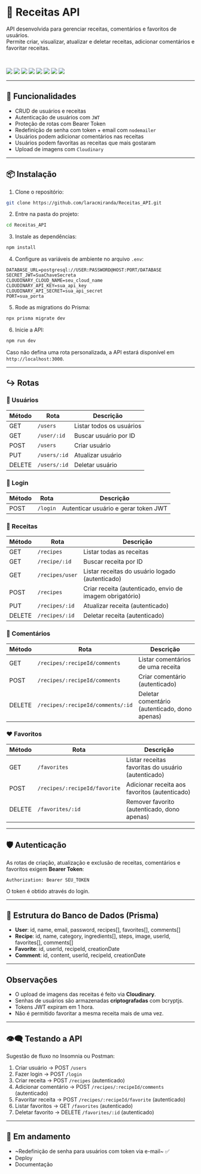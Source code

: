 # 🍜 Receitas API 

API desenvolvida para gerenciar receitas, comentários e favoritos de usuários.  
Permite criar, visualizar, atualizar e deletar receitas, adicionar comentários e favoritar receitas.  

</br>

<p align="left"> 
  <img src="https://img.shields.io/badge/Node.js-bc1a3c.svg?style=for-the-badge&logo=nodedotjs&logoColor=white" />
  <img src="https://img.shields.io/badge/Express-bc1a3c?style=for-the-badge&logo=express&logoColor=white" />
  <img src="https://img.shields.io/badge/Prisma-bc1a3c.svg?style=for-the-badge&logo=Prisma&logoColor=white" />
  <img src="https://img.shields.io/badge/PostgreSQL-bc1a3c.svg?style=for-the-badge&logo=PostgreSQL&logoColor=white" />
  <img src="https://img.shields.io/badge/Neon-bc1a3c?style=for-the-badge&logo=neon&logoColor=white" />
  <img src="https://img.shields.io/badge/Cloudinary-bc1a3c.svg?style=for-the-badge&logo=Cloudinary&logoColor=white" />
  <img src="https://img.shields.io/badge/JWT-bc1a3c?style=for-the-badge&logo=jsonwebtoken&logoColor=white" />
  <img src="https://img.shields.io/badge/bcryptjs-bc1a3c?style=for-the-badge&logo=bcryptjs&logoColor=white" />
</p>

---

## 📲 Funcionalidades

- CRUD de usuários e receitas
- Autenticação de usuários com `JWT`
- Proteção de rotas com Bearer Token
- Redefinição de senha com token + email com `nodemailer`
- Usuários podem adicionar comentários nas receitas
- Usuários podem favoritas as receitas que mais gostaram
- Upload de imagens com `Cloudinary`

---

## 📦 Instalação

1. Clone o repositório:
```bash
git clone https://github.com/laracmiranda/Receitas_API.git
````

2. Entre na pasta do projeto:

```bash
cd Receitas_API
```

3. Instale as dependências:

```bash
npm install
```

4. Configure as variáveis de ambiente no arquivo `.env`:

```
DATABASE_URL=postgresql://USER:PASSWORD@HOST:PORT/DATABASE
SECRET_JWT=SuaChaveSecreta
CLOUDINARY_CLOUD_NAME=seu_cloud_name
CLOUDINARY_API_KEY=sua_api_key
CLOUDINARY_API_SECRET=sua_api_secret
PORT=sua_porta
```

5. Rode as migrations do Prisma:

```bash
npx prisma migrate dev
```

6. Inicie a API:

```bash
npm run dev
```

Caso não defina uma rota personalizada, a API estará disponível em `http://localhost:3000`.

---

## ↪️ Rotas

### 👤 Usuários

| Método | Rota         | Descrição                |
| ------ | ------------ | ------------------------ |
| GET    | `/users`     | Listar todos os usuários |
| GET    | `/user/:id`  | Buscar usuário por ID    |
| POST   | `/users`     | Criar usuário            |
| PUT    | `/users/:id` | Atualizar usuário        |
| DELETE | `/users/:id` | Deletar usuário          |

### 🔐 Login

| Método | Rota     | Descrição                            |
| ------ | -------- | ------------------------------------ |
| POST   | `/login` | Autenticar usuário e gerar token JWT |

### 🥪 Receitas

| Método | Rota            | Descrição                                                |
| ------ | --------------- | -------------------------------------------------------- |
| GET    | `/recipes`      | Listar todas as receitas                                 |
| GET    | `/recipe/:id`   | Buscar receita por ID                                    |
| GET    | `/recipes/user` | Listar receitas do usuário logado (autenticado)          |
| POST   | `/recipes`      | Criar receita (autenticado, envio de imagem obrigatório) |
| PUT    | `/recipes/:id`  | Atualizar receita (autenticado)                          |
| DELETE | `/recipes/:id`  | Deletar receita (autenticado)                            |

### 💬 Comentários

| Método | Rota                              | Descrição                                       |
| ------ | --------------------------------- | ----------------------------------------------- |
| GET    | `/recipes/:recipeId/comments`     | Listar comentários de uma receita               |
| POST   | `/recipes/:recipeId/comments`     | Criar comentário (autenticado)                  |
| DELETE | `/recipes/:recipeId/comments/:id` | Deletar comentário (autenticado, dono apenas)   |

### ❤️ Favoritos

| Método | Rota                          | Descrição                                          |
| ------ | ----------------------------- | -------------------------------------------------- |
| GET    | `/favorites`                  | Listar receitas favoritas do usuário (autenticado) |
| POST   | `/recipes/:recipeId/favorite` | Adicionar receita aos favoritos (autenticado)      |
| DELETE | `/favorites/:id`              | Remover favorito (autenticado, dono apenas)        |

---

## 🛡️ Autenticação

As rotas de criação, atualização e exclusão de receitas, comentários e favoritos exigem **Bearer Token**:

```
Authorization: Bearer SEU_TOKEN
```

O token é obtido através do login.

---

## 📂 Estrutura do Banco de Dados (Prisma)

* **User**: id, name, email, password, recipes\[], favorites\[], comments\[]
* **Recipe**: id, name, category, ingredients\[], steps, image, userId, favorites\[], comments\[]
* **Favorite**: id, userId, recipeId, creationDate
* **Comment**: id, content, userId, recipeId, creationDate

---

## Observações

* O upload de imagens das receitas é feito via **Cloudinary**.
* Senhas de usuários são armazenadas **criptografadas** com bcryptjs.
* Tokens JWT expiram em 1 hora.
* Não é permitido favoritar a mesma receita mais de uma vez.

---

## 👁️‍🗨️ Testando a API

Sugestão de fluxo no Insomnia ou Postman:

1. Criar usuário → POST `/users`
2. Fazer login → POST `/login`
3. Criar receita → POST `/recipes` (autenticado)
4. Adicionar comentário → POST `/recipes/:recipeId/comments` (autenticado)
5. Favoritar receita → POST `/recipes/:recipeId/favorite` (autenticado)
6. Listar favoritos → GET `/favorites` (autenticado)
7. Deletar favorito → DELETE `/favorites/:id` (autenticado)

---

## 🔴 Em andamento
- ~Redefinição de senha para usuários com token via e-mail~ ✅
- Deploy
- Documentação